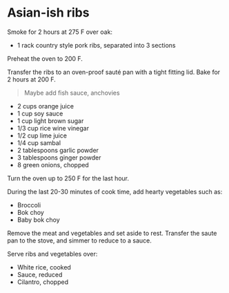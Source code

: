 Asian-ish ribs
==============

Smoke for 2 hours at 275 F over oak:

- 1 rack country style pork ribs, separated into 3 sections

Preheat the oven to 200 F.

Transfer the ribs to an oven-proof sauté pan with a tight fitting lid. Bake for 2 hours at 200 F.

> Maybe add fish sauce, anchovies

- 2 cups orange juice
- 1 cup soy sauce
- 1 cup light brown sugar
- 1/3 cup rice wine vinegar
- 1/2 cup lime juice
- 1/4 cup sambal
- 2 tablespoons garlic powder
- 3 tablespoons ginger powder
- 8 green onions, chopped

Turn the oven up to 250 F for the last hour.

During the last 20-30 minutes of cook time, add hearty vegetables such as:

- Broccoli
- Bok choy
- Baby bok choy

Remove the meat and vegetables and set aside to rest. Transfer the saute pan to the stove, and simmer to reduce to a sauce.

Serve ribs and vegetables over:

- White rice, cooked
- Sauce, reduced
- Cilantro, chopped
